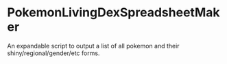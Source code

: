 # PokemonLivingDexSpreadsheetMaker
An expandable script to output a list of all pokemon and their shiny/regional/gender/etc forms.
